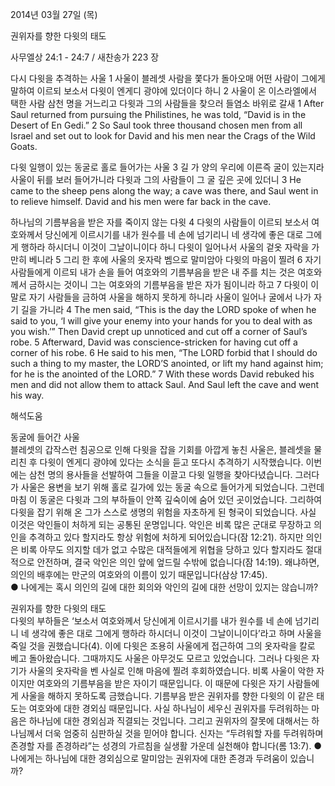 2014년 03월 27일 (목)

권위자를 향한 다윗의 태도



사무엘상 24:1 - 24:7 / 새찬송가 223 장


다시 다윗을 추격하는 사울
1 사울이 블레셋 사람을 쫓다가 돌아오매 어떤 사람이 그에게 말하여 이르되 보소서 다윗이 엔게디 광야에 있더이다 하니 2 사울이 온 이스라엘에서 택한 사람 삼천 명을 거느리고 다윗과 그의 사람들을 찾으러 들염소 바위로 갈새
1 After Saul returned from pursuing the Philistines, he was told, “David is in the Desert of En Gedi.” 2 So Saul took three thousand chosen men from all Israel and set out to look for David and his men near the Crags of the Wild Goats.   

다윗 일행이 있는 동굴로 홀로 들어가는 사울
3 길 가 양의 우리에 이른즉 굴이 있는지라 사울이 뒤를 보러 들어가니라 다윗과 그의 사람들이 그 굴 깊은 곳에 있더니
3 He came to the sheep pens along the way; a cave was there, and Saul went in to relieve himself. David and his men were far back in the cave.  

하나님의 기름부음을 받은 자를 죽이지 않는 다윗
4 다윗의 사람들이 이르되 보소서 여호와께서 당신에게 이르시기를 내가 원수를 네 손에 넘기리니 네 생각에 좋은 대로 그에게 행하라 하시더니 이것이 그날이니이다 하니 다윗이 일어나서 사울의 겉옷 자락을 가만히 베니라 5 그리 한 후에 사울의 옷자락 벰으로 말미암아 다윗의 마음이 찔려 6 자기 사람들에게 이르되 내가 손을 들어 여호와의 기름부음을 받은 내 주를 치는 것은 여호와께서 금하시는 것이니 그는 여호와의 기름부음을 받은 자가 됨이니라 하고 7 다윗이 이 말로 자기 사람들을 금하여 사울을 해하지 못하게 하니라 사울이 일어나 굴에서 나가 자기 길을 가니라
4 The men said, “This is the day the LORD spoke of when he said to you, ‘I will give your enemy into your hands for you to deal with as you wish.’” Then David crept up unnoticed and cut off a corner of Saul’s robe. 5 Afterward, David was conscience-stricken for having cut off a corner of his robe. 6 He said to his men, “The LORD forbid that I should do such a thing to my master, the LORD’S anointed, or lift my hand against him; for he is the anointed of the LORD.” 7 With these words David rebuked his men and did not allow them to attack Saul. And Saul left the cave and went his way.

해석도움





동굴에 들어간 사울  
블레셋의 갑작스런 침공으로 인해 다윗을 잡을 기회를 아깝게 놓친 사울은, 블레셋을 물리친 후 다윗이 엔게디 광야에 있다는 소식을 듣고 또다시 추격하기 시작했습니다. 이번에는 삼천 명의 용사들을 선발하여 그들을 이끌고 다윗 일행을 찾아다녔습니다. 그러다가 사울은 용변을 보기 위해 홀로 길가에 있는 동굴 속으로 들어가게 되었습니다. 그런데 마침 이 동굴은 다윗과 그의 부하들이 안쪽 깊숙이에 숨어 있던 곳이었습니다. 그리하여 다윗을 잡기 위해 온 그가 스스로 생명의 위험을 자초하게 된 형국이 되었습니다. 사실 이것은 악인들이 처하게 되는 공통된 운명입니다. 악인은 비록 많은 군대로 무장하고 의인을 추격하고 있다 할지라도 항상 위험에 처하게 되어있습니다(잠 12:21). 하지만 의인은 비록 아무도 의지할 데가 없고 수많은 대적들에게 위협을 당하고 있다 할지라도 절대적으로 안전하며, 결국 악인은 의인 앞에 엎드릴 수밖에 없습니다(잠 14:19). 왜냐하면, 의인의 배후에는 만군의 여호와의 이름이 있기 때문입니다(삼상 17:45).   
● 나에게는 혹시 의인의 길에 대한 회의와 악인의 길에 대한 선망이 있지는 않습니까?

권위자를 향한 다윗의 태도  
다윗의 부하들은 ‘보소서 여호와께서 당신에게 이르시기를 내가 원수를 네 손에 넘기리니 네 생각에 좋은 대로 그에게 행하라 하시더니 이것이 그날이니이다’라고 하며 사울을 죽일 것을 권했습니다(4). 이에 다윗은 조용히 사울에게 접근하여 그의 옷자락을 칼로 베고 돌아왔습니다. 그때까지도 사울은 아무것도 모르고 있었습니다. 그러나 다윗은 자기가 사울의 옷자락을 벤 사실로 인해 마음에 찔려 후회하였습니다. 비록 사울이 악한 자이지만 여호와의 기름부음을 받은 자이기 때문입니다. 이 때문에 다윗은 자기 사람들에게 사울을 해하지 못하도록 금했습니다. 기름부음 받은 권위자를 향한 다윗의 이 같은 태도는 여호와에 대한 경외심 때문입니다. 사실 하나님이 세우신 권위자를 두려워하는 마음은 하나님에 대한 경외심과 직결되는 것입니다. 그리고 권위자의 잘못에 대해서는 하나님께서 더욱 엄중히 심판하실 것을 믿어야 합니다. 신자는 “두려워할 자를 두려워하며 존경할 자를 존경하라”는 성경의 가르침을 실생활 가운데 실천해야 합니다(롬 13:7). 
● 나에게는 하나님에 대한 경외심으로 말미암는 권위자에 대한 존경과 두려움이 있습니까?